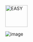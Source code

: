 <img src="https://img.shields.io/badge/EASY-green" alt="EASY" width="70">

![image](https://github.com/user-attachments/assets/3e9c1c16-bb98-4696-b183-2b550eb7c471)
